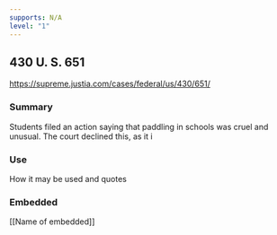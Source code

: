 ```yaml
---
supports: N/A
level: "1"
---
```

## 430 U. S. 651

https://supreme.justia.com/cases/federal/us/430/651/

### Summary

Students filed an action saying that paddling in schools was cruel and unusual. The court declined this, as it i

### Use

How it may be used and quotes

### Embedded

[[Name of embedded]]
